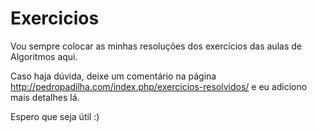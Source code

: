 # Exercicios

Vou sempre colocar as minhas resoluções dos exercícios das aulas de Algoritmos aqui.

Caso haja dúvida, deixe um comentário na página http://pedropadilha.com/index.php/exercicios-resolvidos/ e eu adiciono mais detalhes lá.

Espero que seja útil :)
